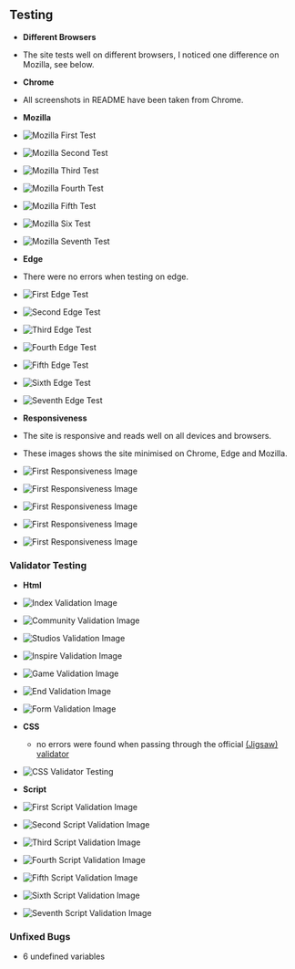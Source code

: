 ## Testing 

- __Different Browsers__

 - The site tests well on different browsers, I noticed one difference on Mozilla, see below.

- __Chrome__

 - All screenshots in README have been taken from Chrome.

- __Mozilla__

 - ![Mozilla First Test](markdown/images/test-mozilla/screenshot-m1.jpg)

 - ![Mozilla Second Test](markdown/images/test-mozilla/screenshot-m2.jpg)

 - ![Mozilla Third Test](markdown/images/test-mozilla/screenshot-m3.jpg)

 - ![Mozilla Fourth Test](markdown/images/test-mozilla/screenshot-m4.jpg)

 - ![Mozilla Fifth Test](markdown/images/test-mozilla/screenshot-m5.jpg)

 - ![Mozilla Six Test](markdown/images/test-mozilla/screenshot-m6.jpg)

 - ![Mozilla Seventh Test](markdown/images/test-mozilla/screenshot-m7.jpg)

- __Edge__

 - There were no errors when testing on edge.

 - ![First Edge Test](markdown/images/test-mozilla/screenshot-e1.jpg)

 - ![Second Edge Test](markdown/images/test-mozilla/screenshot-e1.jpg)

 - ![Third Edge Test](markdown/images/test-mozilla/screenshot-e1.jpg)

 - ![Fourth Edge Test](markdown/images/test-mozilla/screenshot-e1.jpg)

 - ![Fifth Edge Test](markdown/images/test-mozilla/screenshot-e1.jpg)

 - ![Sixth Edge Test](markdown/images/test-mozilla/screenshot-e1.jpg)

 - ![Seventh Edge Test](mmarkdown/images/test-mozilla/screenshot-e1.jpg)

- __Responsiveness__

 - The site is responsive and reads well on all devices and browsers.

 - These images shows the site minimised on Chrome, Edge and Mozilla.

 - ![First Responsiveness Image](markdown/images/test-responsive/screenshot1.jpg)

 - ![First Responsiveness Image](markdown/images/test-responsive/screenshot2.jpg)

 - ![First Responsiveness Image](markdown/images/test-responsive/screenshot3.jpg)

 - ![First Responsiveness Image](markdown/images/test-responsive/screenshot4.jpg)

 - ![First Responsiveness Image](markdown/images/test-responsive/screenshot5.jpg)

### Validator Testing 

- __Html__

 - ![Index Validation Image](markdown/images/validation/index-val.png)
 
 - ![Community Validation Image](markdown/images/validation/community-val.png)

 - ![Studios Validation Image](markdown/images/validation/studio-val.png)

 - ![Inspire Validation Image](markdown/images/validation/inspire-val.png)

 - ![Game Validation Image](markdown/images/validation/game-val.png)

 - ![End Validation Image](markdown/images/validation/end-val.png)

 - ![Form Validation Image](markdown/images/validation/form-val.png)




- __CSS__
 
  - no errors were found when passing through the official [(Jigsaw) validator](https://jigsaw.w3.org/css-validator/validator?uri=https%3A%2F%2Fvalidator.w3.org%2Fnu%2F%3Fdoc%3Dhttps%253A%252F%252Fcode-institute-org.github.io%252Flove-running-2.0%252Findex.html&profile=css3svg&usermedium=all&warning=1&vextwarning=&lang=en#css)

 - ![CSS Validator Testing](markdown/verification/screenshot-css-test.png)


- __Script__

 - ![First Script Validation Image](markdown/images/js/nav-val.png)

 - ![Second Script Validation Image](markdown/images/js/launch-val.png)

 - ![Third Script Validation Image](markdown/images/js/popup-val.png)

 - ![Fourth Script Validation Image](markdown/images/js/studio-val.png)

 - ![Fifth Script Validation Image](markdown/images/js/game.jpg)

 - ![Sixth Script Validation Image](markdown/images/js/end.jpg)

 - ![Seventh Script Validation Image](markdown/images/js/modal-val.png)



### Unfixed Bugs

 - 6 undefined variables